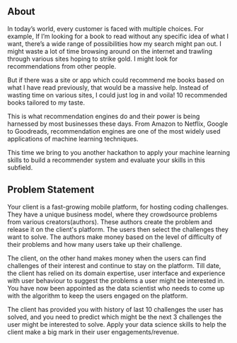 ## About
In today’s world, every customer is faced with multiple choices. For example, If I’m looking for a book to read without any specific idea of what I want, there’s a wide range of possibilities how my search might pan out. I might waste a lot of time browsing around on the internet and trawling through various sites hoping to strike gold. I might look for recommendations from other people.

But if there was a site or app which could recommend me books based on what I have read previously, that would be a massive help. Instead of wasting time on various sites, I could just log in and voila! 10 recommended books tailored to my taste.

This is what recommendation engines do and their power is being harnessed by most businesses these days. From Amazon to Netflix, Google to Goodreads, recommendation engines are one of the most widely used applications of machine learning techniques.



This time we bring to you another hackathon to apply your machine learning skills to build a recommender system and evaluate your skills in this subfield.

## Problem Statement
Your client is a fast-growing mobile platform, for hosting coding challenges. They have a unique business model, where they crowdsource problems from various creators(authors). These authors create the problem and release it on the client's platform. The users then select the challenges they want to solve. The authors make money based on the level of difficulty of their problems and how many users take up their challenge.

 

The client, on the other hand makes money when the users can find challenges of their interest and continue to stay on the platform. Till date, the client has relied on its domain expertise, user interface and experience with user behaviour to suggest the problems a user might be interested in. You have now been appointed as the data scientist who needs to come up with the algorithm to keep the users engaged on the platform.



The client has provided you with history of last 10 challenges the user has solved, and you need to predict which might be the next 3 challenges the user might be interested to solve. Apply your data science skills to help the client make a big mark in their user engagements/revenue.
